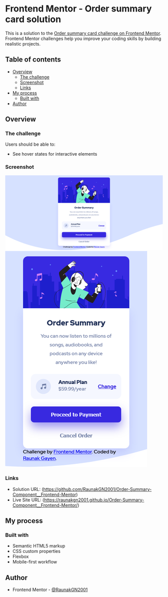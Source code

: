 # Frontend Mentor - Order summary card solution

This is a solution to the [Order summary card challenge on Frontend Mentor](https://www.frontendmentor.io/challenges/order-summary-component-QlPmajDUj). Frontend Mentor challenges help you improve your coding skills by building realistic projects. 

## Table of contents

- [Overview](#overview)
  - [The challenge](#the-challenge)
  - [Screenshot](#screenshot)
  - [Links](#links)
- [My process](#my-process)
  - [Built with](#built-with)
- [Author](#author)



## Overview

### The challenge

Users should be able to:

- See hover states for interactive elements

### Screenshot

![](./Screenshot/Screenshot_1.png)
![](./Screenshot/Screenshot_2.png)


### Links

- Solution URL: (https://github.com/RaunakGN2001/Order-Summary-Component__Frontend-Mentor)
- Live Site URL: (https://raunakgn2001.github.io/Order-Summary-Component__Frontend-Mentor/)

## My process

### Built with

- Semantic HTML5 markup
- CSS custom properties
- Flexbox
- Mobile-first workflow



## Author

- Frontend Mentor - [@RaunakGN2001](https://www.frontendmentor.io/profile/RaunakGN2001)


